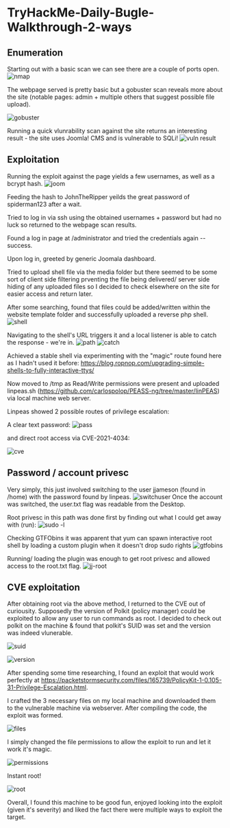# TryHackMe-Daily-Bugle-Walkthrough-2-ways

## Enumeration
Starting out with a basic scan we can see there are a couple of ports open.
![nmap](https://user-images.githubusercontent.com/103790652/218285114-f4b6987c-977e-4069-a4fe-c0d36757781e.png)

The webpage served is pretty basic but a gobuster scan reveals more about the site (notable pages: admin + multiple others that suggest possible file upload).

![gobuster](https://user-images.githubusercontent.com/103790652/218285545-78f84b84-78b8-4681-9bf4-2fe41f5f99fe.png)


Running a quick vlunrability scan against the site returns an interesting result - the site uses Joomla! CMS and is vulnerable to SQLi!
![vuln result](https://user-images.githubusercontent.com/103790652/218285261-cada9046-c786-4a7c-932f-7328a8112efc.png)

## Exploitation

Running the exploit against the page yields a few usernames, as well as a bcrypt hash.
![joom](https://user-images.githubusercontent.com/103790652/218285303-8f4b9622-a418-4c18-a0aa-91c69d3053f0.png)

Feeding the hash to JohnTheRipper yeilds the great password of spiderman123 after a wait.

Tried to log in via ssh using the obtained usernames + password but had no luck so returned to the webpage scan results.

Found a log in page at /administrator and tried the credentials again -- success.

Upon log in, greeted by generic Joomala dashboard.

Tried to upload shell file via the media folder but there seemed to be some sort of client side filtering prventing the file being delivered/ server side hiding of any uploaded files so I decided to check elsewhere on the site for easier access and return later.

After some searching, found that files could be added/written within the website template folder and successfully uploaded a reverse php shell.
![shell](https://user-images.githubusercontent.com/103790652/218285526-d0671de3-2257-46bd-928c-f1851e9a6602.png)

Navigating to the shell's URL triggers it and a local listener is able to catch the response - we're in.
![path](https://user-images.githubusercontent.com/103790652/218285613-44560eff-7cdc-41d4-9292-4b8ebdd587e4.png)
![catch](https://user-images.githubusercontent.com/103790652/218285615-231dce4d-4fbe-4f0e-93a5-7400bb196362.png)

Achieved a stable shell via experimenting with the "magic" route found here as I hadn't used it before:
https://blog.ropnop.com/upgrading-simple-shells-to-fully-interactive-ttys/

Now moved to /tmp as Read/Write permissions were present and uploaded linpeas.sh (https://github.com/carlospolop/PEASS-ng/tree/master/linPEAS) via local machine web server.

Linpeas showed 2 possible routes of privilege escalation: 

A clear text password:
![pass](https://user-images.githubusercontent.com/103790652/218285845-5e3ee25c-65e9-4112-a154-f8ecae9abb24.png)

and direct root access via CVE-2021-4034:

![cve](https://user-images.githubusercontent.com/103790652/218285862-1969f37d-9dde-46eb-9605-bc7909a72aeb.png)

## Password / account privesc

Very simply, this just involved switching to the user jjameson (found in /home) with the password found by linpeas. 
![switchuser](https://user-images.githubusercontent.com/103790652/218285981-b737f694-059e-4d87-ad43-3f57345e66fe.png)
Once the account was switched, the user.txt flag was readable from the Desktop.

Root privesc in this path was done first by finding out what I could get away with (run):
![sudo -l](https://user-images.githubusercontent.com/103790652/218285995-45da6dd1-5498-4726-98ca-e7612ded7f16.png)

Checking GTFObins it was apparent that yum can spawn interactive root shell by loading a custom plugin when it doesn't drop sudo rights
![gtfobins](https://user-images.githubusercontent.com/103790652/218286023-b2ea3946-d28d-441c-8360-567673fb6f2a.png)

Running/ loading the plugin was enough to get root privesc and allowed access to the root.txt flag.
![jj-root](https://user-images.githubusercontent.com/103790652/218286071-37b3ea09-359c-450a-b7a8-47999aef412e.png)


## CVE exploitation
After obtaining root via the above method, I returned to the CVE out of curiousity. Supposedly the version of Polkit (policy manager) could be exploited to allow any user to run commands as root.
I decided to check out polkit on the machine & found that polkit's SUID was set and the version was indeed vlunerable.

![suid](https://user-images.githubusercontent.com/103790652/218286302-bee9aebb-0550-4198-82b2-748351be29d4.png)

![version](https://user-images.githubusercontent.com/103790652/218286305-9dab0ee0-d0de-4d45-8828-810023104d77.png)

After spending some time researching, I found an exploit that would work perfectly at https://packetstormsecurity.com/files/165739/PolicyKit-1-0.105-31-Privilege-Escalation.html. 

I crafted the 3 necessary files on my local machine and downloaded them to the vulnerable machine via webserver.
After compiling the code, the exploit was formed.

![files](https://user-images.githubusercontent.com/103790652/218286421-ee1b6cb1-2d74-40b4-9dae-3a879f2efb83.png)

I simply changed the file permissions to allow the exploit to run and let it work it's magic.

![permissions](https://user-images.githubusercontent.com/103790652/218286464-fdca9dd2-c9e3-4982-9c84-13cc258768c8.png)

Instant root! 

![root](https://user-images.githubusercontent.com/103790652/218286475-d6f9094d-7684-49f1-95df-2c5bd6af83ee.png)


Overall, I found this machine to be good fun, enjoyed looking into the exploit (given it's severity) and liked the fact there were multiple ways to exploit the target.



















